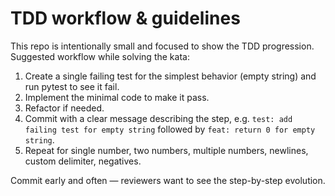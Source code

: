 # TDD workflow & guidelines


This repo is intentionally small and focused to show the TDD progression. Suggested workflow while solving the kata:


1. Create a single failing test for the simplest behavior (empty string) and run pytest to see it fail.
2. Implement the minimal code to make it pass.
3. Refactor if needed.
4. Commit with a clear message describing the step, e.g. `test: add failing test for empty string` followed by `feat: return 0 for empty string`.
5. Repeat for single number, two numbers, multiple numbers, newlines, custom delimiter, negatives.


Commit early and often — reviewers want to see the step-by-step evolution.